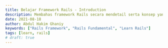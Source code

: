 ```yaml
---
title: Belajar Framework Rails - Introduction
description: Membahas framework Rails secara mendetail serta konsep yang digunakan    
date: 2021-08-18
author: Abdul Hakim Ghaniy
keywords: ["Rails Framework", "Rails Fundamental", "Learn Rails"]
tags: [learn, rails]
# draft: true
---
```

